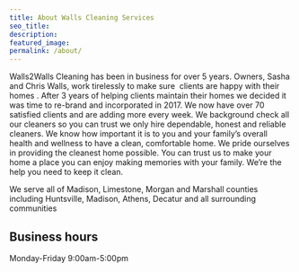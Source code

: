 ```yaml
---
title: About Walls Cleaning Services
seo_title:
description:
featured_image:
permalink: /about/
---
```


Walls2Walls Cleaning has been in business for over 5 years. Owners, Sasha and Chris Walls, work tirelessly to make sure &nbsp;clients are happy with their homes . After 3 years of helping clients maintain their homes we decided it was time to re-brand and incorporated in 2017. We now have over 70 satisfied clients and are adding more every week. We background check all our cleaners so you can trust we only hire dependable, honest and reliable cleaners. We know how important it is to you and your family’s overall health and wellness to have a clean, comfortable home. We pride ourselves in providing the cleanest home possible. You can trust us to make your home a place you can enjoy making memories with your family. We’re the help you need to keep it clean.

We serve all of Madison, Limestone, Morgan and Marshall counties including Huntsville, Madison, Athens, Decatur and all surrounding communities

## Business hours

Monday-Friday 9:00am-5:00pm